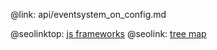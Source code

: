 @link: api/eventsystem_on_config.md

@seolinktop: [js frameworks](https://webix.com)
@seolink: [tree map](https://webix.com/widget/treemap/)